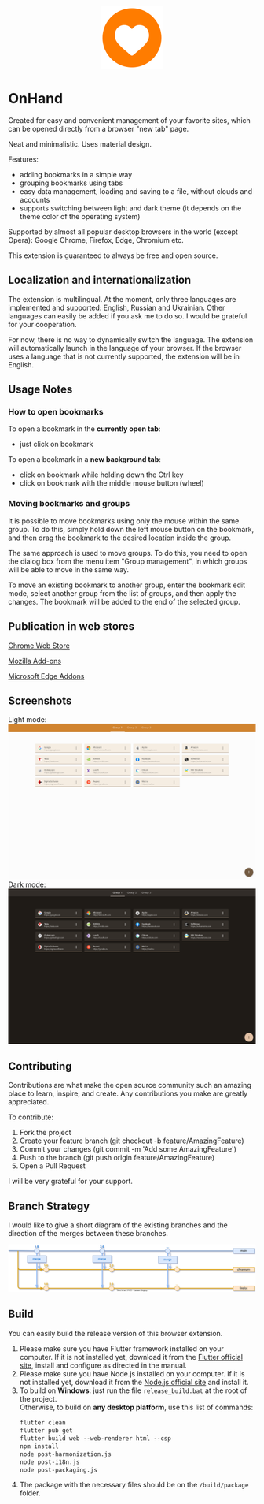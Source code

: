 <p align="center">
  <img src="web/icons/icon-128.png" width="128" />
</p>

# OnHand

Сreated for easy and convenient management of your favorite sites, which can be opened directly from a browser "new tab" page.

Neat and minimalistic.
Uses material design.

Features:
- adding bookmarks in a simple way
- grouping bookmarks using tabs
- easy data management, loading and saving to a file, without clouds and accounts
- supports switching between light and dark theme (it depends on the theme color of the operating system)

Supported by almost all popular desktop browsers in the world (except Opera): Google Chrome, Firefox, Edge, Chromium etc.

This extension is guaranteed to always be free and open source.

## Localization and internationalization

The extension is multilingual. At the moment, only three languages are implemented and supported: English, Russian and Ukrainian. Other languages can easily be added if you ask me to do so. I would be grateful for your cooperation.

For now, there is no way to dynamically switch the language. The extension will automatically launch in the language of your browser. If the browser uses a language that is not currently supported, the extension will be in English.

## Usage Notes

### How to open bookmarks

To open a bookmark in the **currently open tab**:
* just click on bookmark

To open a bookmark in a **new background tab**:
* click on bookmark while holding down the Ctrl key
* сlick on bookmark with the middle mouse button (wheel)

### Moving bookmarks and groups

It is possible to move bookmarks using only the mouse within the same group. To do this, simply hold down the left mouse button on the bookmark, and then drag the bookmark to the desired location inside the group.

The same approach is used to move groups. To do this, you need to open the dialog box from the menu item "Group management", in which groups will be able to move in the same way.

To move an existing bookmark to another group, enter the bookmark edit mode, select another group from the list of groups, and then apply the changes. The bookmark will be added to the end of the selected group.

## Publication in web stores

[Chrome Web Store](https://chrome.google.com/webstore/detail/onhand/ndghfaalceocliigojpcoohpaagomkcf)

[Mozilla Add-ons](https://addons.mozilla.org/ru/firefox/addon/onhand)

[Microsoft Edge Addons](https://microsoftedge.microsoft.com/addons/detail/onhand/kcicjmoijnmhooklndppjknpocdafoep)

## Screenshots

Light mode:<br>
<img src="app_info/screenshot_light.png" width="600" />
<br>Dark mode:<br>
<img src="app_info/screenshot_dark.png" width="600" />

## Contributing

Contributions are what make the open source community such an amazing place to learn, inspire, and create. Any contributions you make are greatly appreciated.

To contribute:
1. Fork the project
1. Create your feature branch (git checkout -b feature/AmazingFeature)
1. Commit your changes (git commit -m 'Add some AmazingFeature')
1. Push to the branch (git push origin feature/AmazingFeature)
1. Open a Pull Request

I will be very grateful for your support.

## Branch Strategy

I would like to give a short diagram of the existing branches and the direction of the merges between these branches.

<img src="branch_strategy.svg">

## Build

You can easily build the release version of this browser extension.
1. Please make sure you have Flutter framework installed on your computer. If it is not installed yet, download it from the [Flutter official site](https://docs.flutter.dev/get-started/install), install and configure as directed in the manual.
1. Please make sure you have Node.js installed on your computer. If it is not installed yet, download it from the [Node.js official site](https://nodejs.org) and install it.
1. To build on **Windows**: just run the file `release_build.bat` at the root of the project.<br>
Otherwise, to build on **any desktop platform**, use this list of commands:
    ```properties
    flutter clean
    flutter pub get
    flutter build web --web-renderer html --csp
    npm install
    node post-harmonization.js
    node post-i18n.js
    node post-packaging.js
    ```
1. The package with the necessary files should be on the `/build/package` folder.

